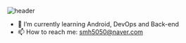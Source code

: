 ![header](https://capsule-render.vercel.app/api?type=slice&color=auto&height=300&section=header&text=Minhyeok%20Sun&fontSize=70&rotate=19&fontAlignY=38&fontAlign=70)
- 🌱 I’m currently learning Android, DevOps and Back-end
- 📫 How to reach me: smh5050@naver.com   
